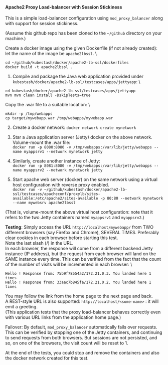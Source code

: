 #### Apache2 Proxy Load-balancer with Session Stickiness
This is a simple load-balancer configuration using `mod_proxy_balancer` along with support for session stickiness.

(Assume this github repo has been cloned to the `~/github` directory on your machine.)

Create a docker image using the given Dockerfile (if not already created): let the name of the image be `apache2lbssl`. \
```
cd ~/github/kubestash/docker/apache2-lb-ssl/dockerfiles
docker build -t apache2lbssl .
```

1. Compile and package the Java web application provided under `kubestash/docker/apache2-lb-ssl/testcases/apps/jettyapp`: \
```
cd kubestash/docker/apache2-lb-ssl/testcases/apps/jettyapp
mvn mvn clean install -DskipTests=true
```
Copy the .war file to a suitable location: \
```
mkdir -p /tmp/webapps
cp target/mywebapp.war /tmp/webapps/mywebapp.war
```

2. Create a docker network: `docker network create mynetwork`

3. Star a Java application server (Jetty) docker on the above network. Volume-mount the .war file: \
`docker run -p 8080:8080 -v /tmp/webapps:/var/lib/jetty/webapps --name myappsrv1 --network mynetwork jetty`

4. Similarly, create another instance of Jetty: \
`docker run -p 8081:8080 -v /tmp/webapps:/var/lib/jetty/webapps --name myappsrv2 --network mynetwork jetty`

5. Start apache web server (docker) on the same network using a virtual host configuration with reverse proxy enabled. \
`docker run -v ~/github/kubestash/docker/apache2-lb-ssl/testcases/apacheconf/proxylb/sites-available:/etc/apache2/sites-available -p 80:80 --network mynetwork --name mywebsrv apache2lbssl`

(That is, volume-mount the above virtual host configuration: note that it refers to the two Jetty containers named `myappsrv1` and `myappsrv2`.)

**Testing**: Simply access the URL `http://localhost/mywebapp/` from TWO differernt browsers (say Firefox and Chrome), SEVERAL TIMES. Preferably clear cookies in each browser before starting this test. \
Note the last slash (/) in the URL. \
In each browser, the response will come from a different backend Jetty instance (IP address), but the request from each browser will land on the SAME instance every time. This can be verified from the fact that the count of the number of visits will be incremented in each browser: \
```
Hello ! Response from: 75b9f78554a2/172.21.0.3. You landed here 1 times
Hello ! Response from: 33aac7b845fa/172.21.0.2. You landed here 1 times
```
You may follow the link from the home page to the next page and back. \
A REST-style URL is also supported: `http://localhost/<some-name>` : it will emit a greeting.\
(This application tests that the proxy load-balancer behaves correctly even with various URL links from the application home page.)

Failover: By default, `mod_proxy_balancer` automatically fails over requests. This can be verified by stopping one of the Jetty containers, and continuing to send requests from both browsers. But sessions are not persisted, and so, on one of the browsers, the visit count will be reset to 1.

At the end of the tests, you could stop and remove the containers and also the docker network created for this test.
